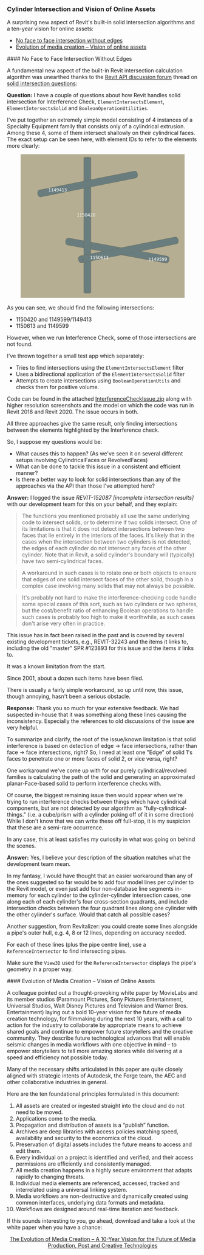 <head>
<meta http-equiv="Content-Type" content="text/html; charset=utf-8">
<link rel="stylesheet" type="text/css" href="bc.css">
<script src="https://cdn.rawgit.com/google/code-prettify/master/loader/run_prettify.js" type="text/javascript"></script>
</head>

<!---

- intersection of cylinders
  [solid intersection questions](https://forums.autodesk.com/t5/revit-api-forum/solid-intersection-questions/m-p/9005827):

- future online assets
  https://movielabs.com/production-technology/

twitter:

Cylinder intersection and vision of online assets in the #RevitAPI @AutodeskForge @AutodeskRevit #bim #DynamoBim #ForgeDevCon 

A surprising new aspect of Revit's built-in solid intersection algorithms and a ten-year vision for online assets
&ndash; No face to face intersection without edges
&ndash; Evolution of media creation &ndash; Vision of online assets...

linkedin:

#bim #DynamoBim #ForgeDevCon #Revit #API #IFC #SDK #AI #VisualStudio #Autodesk #AEC #adsk

the [Revit API discussion forum](http://forums.autodesk.com/t5/revit-api-forum/bd-p/160) thread

<p style="font-size: 80%; font-style:italic"></p>

-->

### Cylinder Intersection and Vision of Online Assets

A surprising new aspect of Revit's built-in solid intersection algorithms and a ten-year vision for online assets:

- [No face to face intersection without edges](#2)
- [Evolution of media creation &ndash; Vision of online assets](#3)

####<a name="2"></a> No Face to Face Intersection Without Edges

A fundamental new aspect of the built-in Revit intersection calculation algorithm was unearthed thanks to 
the [Revit API discussion forum](http://forums.autodesk.com/t5/revit-api-forum/bd-p/160) thread
on [solid intersection questions](https://forums.autodesk.com/t5/revit-api-forum/solid-intersection-questions/m-p/9005827):

**Question:** I have a couple of questions about how Revit handles solid intersection for Interference Check, `ElementIntersectsElement`, `ElementIntersectsSolid` and `BooleanOperationUtilities`.

I've put together an extremely simple model consisting of 4 instances of a Specialty Equipment family that consists only of a cylindrical extrusion. Among these 4, some of them intersect shallowly on their cylindrical faces. The exact setup can be seen here, with element IDs to refer to the elements more clearly:

<center>
<img src="img/intersecting_cylinders.png" alt="Intersecting cylinders" width="432">
</center>

As you can see, we should find the following intersections:

- 1150420 and 1149599/1149413
- 1150613 and 1149599

However, when we run Interference Check, some of those intersections are not found.

I've thrown together a small test app which separately:

- Tries to find intersections using the `ElementIntersectsElement` filter
- Uses a bidirectional application of the `ElementIntersectsSolid` filter
- Attempts to create intersections using `BooleanOperationUtils` and checks them for positive volume.

Code can be found in the
attached [InterferenceCheckIssue.zip](zip/dt_InterferenceCheckIssue.zip) along
with higher resolution screenshots and the model on which the code was run in Revit 2018 and Revit 2020.
The issue occurs in both.

All three approaches give the same result, only finding intersections between the elements highlighted by the Interference check.

So, I suppose my questions would be:

- What causes this to happen? (As we've seen it on several different setups involving CylindricalFaces or RevolvedFaces)
- What can be done to tackle this issue in a consistent and efficient manner?
- Is there a better way to look for solid intersections than any of the approaches via the API than those I've attempted here?

**Answer:** I logged the issue *REVIT-152087 [incomplete intersection results]* with our development team for this on your behalf, and they explain:

> The functions you mentioned probably all use the same underlying code to intersect solids, or to determine if two solids intersect. One of its limitations is that it does not detect intersections between two faces that lie entirely in the interiors of the faces. It's likely that in the cases when the intersection between two cylinders is not detected, the edges of each cylinder do not intersect any faces of the other cylinder. Note that in Revit, a solid cylinder's boundary will (typically) have two semi-cylindrical faces.

> A workaround in such cases is to rotate one or both objects to ensure that edges of one solid intersect faces of the other solid, though in a complex case involving many solids that may not always be possible.

> It's probably not hard to make the interference-checking code handle some special cases of this sort, such as two cylinders or two spheres, but the cost/benefit ratio of enhancing Boolean operations to handle such cases is probably too high to make it worthwhile, as such cases don't arise very often in practice.

This issue has in fact been raised in the past and is covered by several existing development tickets, e.g., REVIT-32243 and the items it links to, including the old "master" SPR #123893 for this issue and the items _it_ links to.

It was a known limitation from the start.

Since 2001, about a dozen such items have been filed. 

There is usually a fairly simple workaround, so up until now, this issue, though annoying, hasn't been a serious obstacle.

**Response:** Thank you so much for your extensive feedback. We had suspected in-house that it was something along these lines causing the inconsistency. Especially the references to old discussions of the issue are very helpful.

To summarize and clarify, the root of the issue/known limitation is that solid interference is based on detection of edge -> face intersections, rather than face -> face intersections, right? So, I need at least one "Edge" of solid 1's faces to penetrate one or more faces of solid 2, or vice versa, right?

One workaround we've come up with for our purely cylindrical/revolved families is calculating the path of the solid and generating an approximated planar-Face-based solid to perform interference checks with.

Of course, the biggest remaining issue then would appear when we're trying to run interference checks between things which have cylindrical components, but are not detected by our algorithm as "fully-cylindrical-things." (i.e. a cube/prism with a cylinder poking off of it in some direction) While I don't know that we can write these off full-stop, it is my suspicion that these are a semi-rare occurrence.

In any case, this at least satisfies my curiosity in what was going on behind the scenes.

**Answer:** Yes, I believe your description of the situation matches what the development team mean.

In my fantasy, I would have thought that an easier workaround than any of the ones suggested so far would be to add four model lines per cylinder to the Revit model, or even just add four non-database line segments in-memory for each cylinder to the cylinder-cylinder intersection cases, one along each of each cylinder's four cross-section quadrants, and include intersection checks between the four quadrant lines along one cylinder with the other cylinder's surface. Would that catch all possible cases?

Another suggestion, from Revitalizer: you could create some lines alongside a pipe's outer hull, e.g. 4, 8 or 12 lines, depending on accuracy needed.

For each of these lines (plus the pipe centre line), use a `ReferenceIntersector` to find intersecting pipes.

Make sure the `View3D` used for the `ReferenceIntersector` displays the pipe's geometry in a proper way.


####<a name="3"></a> Evolution of Media Creation &ndash; Vision of Online Assets

A colleague pointed out a thought-provoking white paper by MovieLabs and its member studios (Paramount Pictures, Sony Pictures Entertainment, Universal Studios, Walt Disney Pictures and Television and Warner Bros. Entertainment) laying out a bold 10-year vision for the future of media creation technology, for filmmaking during the next 10 years, with a call to action for the industry to collaborate by appropriate means to achieve shared goals and continue to empower future storytellers and the creative community. They describe future technological advances that will enable seismic changes in media workflows with one objective in mind &ndash; to empower storytellers to tell more amazing stories while delivering at a speed and efficiency not possible today.

Many of the necessary shifts articulated in this paper are quite closely aligned with strategic intents of Autodesk, the Forge team, the AEC and other collaborative industries in general.

Here are the ten foundational principles formulated in this document:

1. All assets are created or ingested straight into the cloud and do not need to be moved.
2. Applications come to the media.
3. Propagation and distribution of assets is a “publish” function.
4. Archives are deep libraries with access policies matching speed, availability and security to the economics of the cloud.
5. Preservation of digital assets includes the future means to access and edit them.
6. Every individual on a project is identified and verified, and their access permissions are efficiently and consistently managed.
7. All media creation happens in a highly secure environment that adapts rapidly to changing threats.
8. Individual media elements are referenced, accessed, tracked and interrelated using a universal linking system.
9. Media workflows are non-destructive and dynamically created using common interfaces, underlying data formats and metadata.
10. Workflows are designed around real-time iteration and feedback.

If this sounds interesting to you, go ahead, download and take a look at the white paper when you have a chance:

<center>
<a href="https://movielabs.com/production-technology">The Evolution of Media Creation &ndash; A 10-Year Vision for the Future of Media Production, Post and Creative Technologies</a>
</center>
  
<!-- zip/MovieLabs-Evolution-of-Media-Creation.pdf -->
